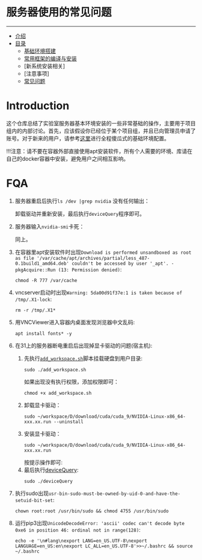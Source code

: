 # 服务器使用的常见问题
___
- [介绍](#introduction)
- [目录](#categories)
  - [基础环境搭建](./chapters/env/infrastructure.md)
  - [常用框架的编译与安装](./chapters/lib/lib.md)
  - [新系统安装相关] 
  - [注意事项]
  - [常见问题](#FQA)

# Introduction
这个仓库总结了实验室服务器基本环境安装的一些非常基础的操作，主要用于项目组内的内部讨论。首先，应该假设你已经位于某个项目组，并且已向管理员申请了账号。对于新来的用户，请参考[这里](./chapters/env/infrastructure.md)进行全程傻瓜式的基础环境配置。

!!!注意：请不要在容器外部直接使用apt安装软件，所有个人需要的环境、库请在自己的docker容器中安装，避免用户之间相互影响。


# FQA
1. 服务器重启后执行`ls /dev |grep nvidia`
   没有任何输出：
   
   卸载驱动并重新安装，最后执行`deviceQuery`程序即可。
2. 服务器输入`nvidia-smi`卡死：
   
   同上。 

3. 在容器里apt安装软件时出现`Download is performed unsandboxed as root as file '/var/cache/apt/archives/partial/less_487-0.1build1_amd64.deb' couldn't be accessed by user '_apt'. - pkgAcquire::Run (13: Permission denied)`:
    ```
    chmod -R 777 /var/cache
    ```
4. vncserver启动时出现`Warning: 5da00d91f37e:1 is taken because of /tmp/.X1-lock`:
   ```
   rm -r /tmp/.X1*
   ```

5. 用VNCViewer进入容器内桌面发现浏览器中文乱码:
   ```
   apt install fonts* -y
   ```
6. 在31上的服务器断电重启后出现掉显卡驱动的问题(宿主机):
   1. 先执行[`add_workspace.sh`](./chapters/scripts/main/add_workspace.sh)脚本挂载硬盘到用户目录:
      ```
      sudo ./add_workspace.sh
      ```
      如果出现没有执行权限，添加权限即可：
      ```
      chmod +x add_workspace.sh
      ```
   2. 卸载显卡驱动：
      ```
      sudo ~/workspace/D/download/cuda/cuda_9/NVIDIA-Linux-x86_64-xxx.xx.run --uninstall
      ```
   3. 安装显卡驱动：
      ```
      sudo ~/workspace/D/download/cuda/cuda_9/NVIDIA-Linux-x86_64-xxx.xx.run 
      ```
      按提示操作即可:
   4.  最后执行[deviceQuery](./chapters/exe/main/deviceQuery):
       ```
       sudo ./deviceQuery
       ```
7. 执行sudo出现`usr-bin-sudo-must-be-owned-by-uid-0-and-have-the-setuid-bit-set`:
   ```
   chown root:root /usr/bin/sudo && chmod 4755 /usr/bin/sudo
   ```

8. 运行pip3出现`UnicodeDecodeError: 'ascii' codec can't decode byte 0xe6 in position 46: ordinal not in range(128)`:
   
   ```
   echo -e '\n#lang\nexport LANG=en_US.UTF-8\nexport LANGUAGE=en_US:en\nexport LC_ALL=en_US.UTF-8'>>~/.bashrc && source ~/.bashrc
   ```